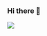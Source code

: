 ### Hi there 👋

<div>
  <img src="https://github-readme-stats.vercel.app/api/top-langs?username=FeroBecass&&layout=compact&theme=dracula$lang_count=10"
</div>
